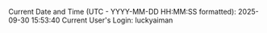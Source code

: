 Current Date and Time (UTC - YYYY-MM-DD HH:MM:SS formatted): 2025-09-30 15:53:40
Current User's Login: luckyaiman
